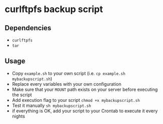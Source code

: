 # curlftpfs backup script

## Dependencies

- `curlftpfs`
- `tar`

## Usage

- Copy `example.sh` to your own script (i.e. `cp example.sh mybackupscript.sh`)
- Replace every variables with your own configuration
- Make sure that your `MOUNT` path exists on your server before executing the script
- Add execution flag to your script `chmod +x mybackupscript.sh`
- Test it manually `sh mybackupscript.sh`
- if everything is OK, add your script to your Crontab to execute it every nights
